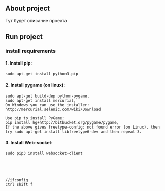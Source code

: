 ## About project
Тут будет описание проекта
## Run project
### install requirements
#### 1. Install pip:
    sudo apt-get install python3-pip

#### 2. Install pygame (on linux):
    sudo apt-get build-dep python-pygame,
    sudo apt-get install mercurial,
    On Windows you can use the installer: http://mercurial.selenic.com/wiki/Download

    Use pip to install PyGame:
    pip install hg+http://bitbucket.org/pygame/pygame,
    If the above gives freetype-config: not found error (on Linux), then try sudo apt-get install libfreetype6-dev and then repeat 3.

#### 3. Install Web-socket:
    sudo pip3 install websocket-client
    
    
    
    
    
    //ifconfig
    ctrl shift f